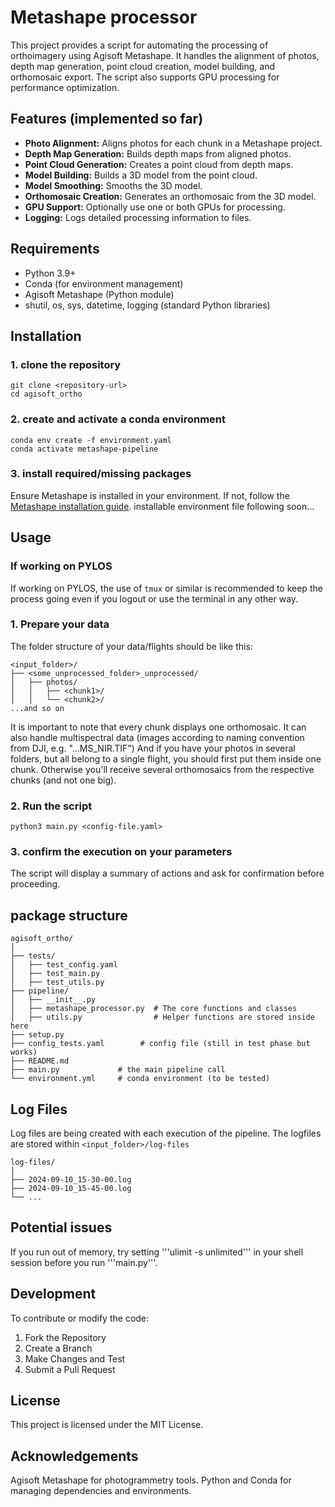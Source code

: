 # Metashape processor
This project provides a script for automating the processing of orthoimagery using Agisoft Metashape. It handles the alignment of photos, depth map generation, point cloud creation, model building, and orthomosaic export. The script also supports GPU processing for performance optimization.

## Features (implemented so far)

- **Photo Alignment:** Aligns photos for each chunk in a Metashape project.
- **Depth Map Generation:** Builds depth maps from aligned photos.
- **Point Cloud Generation:** Creates a point cloud from depth maps.
- **Model Building:** Builds a 3D model from the point cloud.
- **Model Smoothing:** Smooths the 3D model.
- **Orthomosaic Creation:** Generates an orthomosaic from the 3D model.
- **GPU Support:** Optionally use one or both GPUs for processing.
- **Logging:** Logs detailed processing information to files.

## Requirements

- Python 3.9+
- Conda (for environment management)
- Agisoft Metashape (Python module)
- shutil, os, sys, datetime, logging (standard Python libraries)

## Installation

### 1. clone the repository

```
git clone <repository-url>
cd agisoft_ortho
```

### 2. create and activate a conda environment

```
conda env create -f environment.yaml
conda activate metashape-pipeline
```

### 3. install required/missing packages

Ensure Metashape is installed in your environment. If not, follow the [Metashape installation guide](https://agisoft.freshdesk.com/support/solutions/articles/31000148930-how-to-install-metashape-stand-alone-python-module).
installable environment file following soon...

## Usage

### If working on PYLOS

If working on PYLOS, the use of `tmux` or similar is recommended to keep the process going even if you logout or use the terminal in any other way.

### 1. Prepare your data

The folder structure of your data/flights should be like this:
```
<input_folder>/
├── <some_unprocessed_folder>_unprocessed/
│   ├── photos/
│   │   ├── <chunk1>/
│   │   └── <chunk2>/
...and so on
```

It is important to note that every chunk displays one orthomosaic. It can also handle multispectral data (images according to naming convention from DJI, e.g. "...MS_NIR.TIF")
And if you have your photos in several folders, but all belong to a single flight, you should first put them inside one chunk. Otherwise you'll receive several orthomosaics from the respective chunks (and not one big).

### 2. Run the script

```
python3 main.py <config-file.yaml>
```

### 3. confirm the execution on your parameters

The script will display a summary of actions and ask for confirmation before proceeding.

## package structure

```
agisoft_ortho/
│
├── tests/
│   ├── test_config.yaml
│   ├── test_main.py                
│   ├── test_utils.py               
├── pipeline/
│   ├── __init__.py
│   ├── metashape_processor.py  # The core functions and classes
│   ├── utils.py                # Helper functions are stored inside here
├── setup.py
├── config_tests.yaml        # config file (still in test phase but works)
├── README.md
├── main.py             # the main pipeline call
└── environment.yml     # conda environment (to be tested)
```

## Log Files

Log files are being created with each execution of the pipeline. The logfiles are stored within `<input_folder>/log-files`

```
log-files/
│
├── 2024-09-10_15-30-00.log
├── 2024-09-10_15-45-00.log
└── ...
```

## Potential issues

If you run out of memory, try setting '''ulimit -s unlimited''' in your shell session before you run '''main.py'''.

## Development

To contribute or modify the code:

1. Fork the Repository
2. Create a Branch
3. Make Changes and Test
4. Submit a Pull Request

## License

This project is licensed under the MIT License.

## Acknowledgements

Agisoft Metashape for photogrammetry tools.
Python and Conda for managing dependencies and environments.
